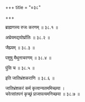+++
title = "०३८"

+++

ब्राह्मणस्य रुजः करणम् ॥ ३८.१ ॥

अघ्रेयमद्ययोर्घ्रातिः ॥ ३८.२ ॥

जैह्म्यम् ॥ ३८.३ ॥

पशुषु मैथुनाचरणम् ॥ ३८.४ ॥

पुंसि च ॥ ३८.५ ॥

इति जातिभ्रंशकराणि ॥ ३८.६ ॥

जातिभ्रंशकरं कर्म कृत्वान्यतममिच्छया  ।  
चरेत्सांतपनं कृच्छ्रं प्राजापत्यमनिच्छया  ॥ ३८.७ ॥


